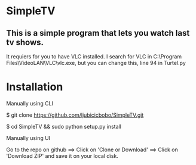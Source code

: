 

SimpleTV
============

This is a simple program that lets you watch last tv shows.
----------

It requiers for you to have VLC installed.
I search for VLC in C:\\Program Files\\VideoLAN\\VLC\\vlc.exe,
but you can change this, line 94 in Turtel.py


Installation
===============
Manually using CLI

 $ git clone https://github.com/ljubicicbobo/SimpleTV.git
 
 $ cd SimpleTV && sudo python setup.py install
 
Manually using UI

Go to the repo on github ==> Click on 'Clone or Download' ==> Click on 'Download ZIP' and save it on your local disk.
